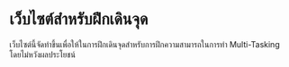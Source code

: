 # เว็บไซต์สำหรับฝึกเดินจุด

เว็บไซต์นี้จัดทำขึ้นเพื่อให้ในการฝึกเดินจุดสำหรับการฝึกความสามารถในการทำ Multi-Tasking โดยไม่หวังผลประโยชน์